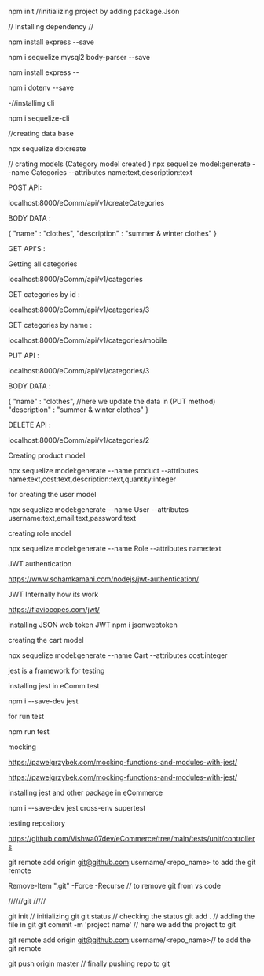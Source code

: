 npm init    //initializing  project by adding package.Json 

// Installing dependency //

npm install express --save   

npm i sequelize mysql2 body-parser --save


npm install express --


npm i dotenv --save


-//installing cli 

npm i sequelize-cli



//creating data base

npx sequelize db:create

// crating models (Category model created )
npx sequelize model:generate --name Categories --attributes name:text,description:text




POST API:

localhost:8000/eComm/api/v1/createCategories

BODY  DATA :

{
    "name" : "clothes",
    "description" : "summer & winter clothes"
}


GET API'S :

Getting all categories

localhost:8000/eComm/api/v1/categories

GET categories by id :

localhost:8000/eComm/api/v1/categories/3


GET categories by name :

localhost:8000/eComm/api/v1/categories/mobile

PUT API :

localhost:8000/eComm/api/v1/categories/3

BODY  DATA :

{
    "name" : "clothes",                           //here we update the data in (PUT method)
    "description" : "summer & winter clothes"
}




DELETE API :

localhost:8000/eComm/api/v1/categories/2


Creating product model 

npx sequelize model:generate --name product --attributes name:text,cost:text,description:text,quantity:integer


for creating the user model

npx sequelize model:generate --name User --attributes username:text,email:text,password:text


creating role model

npx sequelize model:generate --name Role --attributes 
name:text                       



JWT authentication 

https://www.sohamkamani.com/nodejs/jwt-authentication/



JWT Internally how its work 

https://flaviocopes.com/jwt/


installing JSON web token JWT
npm i jsonwebtoken



creating the cart model

 npx sequelize model:generate --name Cart --attributes cost:integer



 jest is a framework for testing 

  installing  jest in eComm test


  npm i --save-dev jest


for run test 

npm run test 



mocking 

https://pawelgrzybek.com/mocking-functions-and-modules-with-jest/


https://pawelgrzybek.com/mocking-functions-and-modules-with-jest/



  installing  jest and other package in eCommerce

npm i --save-dev jest cross-env supertest

testing repository

https://github.com/Vishwa07dev/eCommerce/tree/main/tests/unit/controllers

git remote add origin git@github.com:username/<repo_name> to add the git remote

Remove-Item ".git" -Force -Recurse // to remove git from vs code 


//////git /////

git init  // initializing git 
git status // checking the status 
git add . //  adding the file in git 
git commit -m 'project name' // here we add the project  to git

git remote add origin git@github.com:username/<repo_name>// to add the git remote


git push origin master // finally pushing repo to git